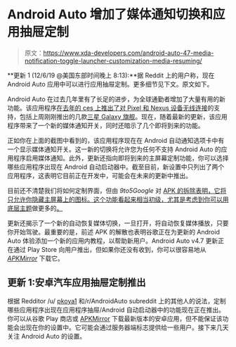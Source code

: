 # Android Auto 增加了媒体通知切换和应用抽屉定制

> 原文：<https://www.xda-developers.com/android-auto-47-media-notification-toggle-launcher-customization-media-resuming/>

**更新 1 (12/6/19 @美国东部时间晚上 8:13):**据 Reddit 上的用户称，现在 Android Auto 应用中可以进行应用抽屉定制。更多细节见下文。原文如下。

Android Auto 在过去几年里有了长足的进步，为全球通勤者增加了大量有用的新功能。该应用程序[在去年的 ces 上推出了对 Pixel 和 Nexus 设备无线连接](https://www.xda-developers.com/wireless-android-auto-google-pixel-nexus/)的支持，包括上周刚刚推出的几款[三星 Galaxy 旗舰](https://www.xda-developers.com/ssamsung-galaxy-flagships-wireless-android-auto/)。现在，随着最新的更新，该应用程序带来了一个新的媒体通知开关，同时还暗示了几个即将到来的功能。

正如你在上面的截图中看到的，该应用程序现在在 Android 自动通知选项卡中有一个显示媒体通知开关。这一新的切换将允许您为任何不支持 Android Auto 的应用程序启用媒体通知。此外，更新还指向即将到来的主屏幕定制功能，你可以选择哪些应用程序出现在 Android 自动启动器中。截至目前，新设置中只列出了两个应用程序，这表明它目前正在开发中，可能会在未来的更新中推出。

目前还不清楚我们将如何定制界面，但由 *9to5Google* 对 [APK 的拆除表明，它将只允许你隐藏主屏幕上的图标。这个功能看起来相当初级，尤其是考虑到你可以用底层主题](https://9to5google.com/2019/10/04/android-auto-homescreen-customization/)做更多的[。](https://www.xda-developers.com/android-auto-background-substratum-theme-wallpaper/)

更新还揭示了一个新的自动恢复媒体切换，一旦打开，将自动恢复媒体播放，只要你开始驾驶。最重要的是，前述 APK 的解散也表明谷歌正在为更新的 Android Auto 体验添加一个新的应用内教程，以帮助新用户。Android Auto v4.7 更新正在通过 Play Store 向用户推出，但如果你还没有收到，你可以很容易地从 *[APKMirror](https://www.apkmirror.com/apk/google-inc/android-auto/android-auto-4-7-5938-release/)* 下载它。

## 更新 1:安卓汽车应用抽屉定制推出

根据 Redditor /u/ [pkoya1](https://www.reddit.com/r/AndroidAuto/comments/e70fh4/finally_we_can_customize_the_app_drawer/) 和/r/AndroidAuto subreddit 上的其他人的说法，定制哪些应用程序出现在应用程序抽屉/Android 自动启动器中的功能现在正在推出。你可以从谷歌 Play 商店或 [APKMirror](https://www.apkmirror.com/apk/google-inc/android-auto/android-auto-4-8-5943-release/) 下载最新版本的安卓应用，但不能保证该功能会出现在你的设置中。它可能会通过服务器端标志提供给一些用户。接下来几天关注 Android Auto 的设置。